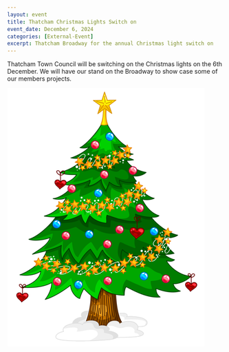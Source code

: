 ```yaml
---
layout: event
title: Thatcham Christmas Lights Switch on
event_date: December 6, 2024
categories: [External-Event]
excerpt: Thatcham Broadway for the annual Christmas light switch on 
---
```


Thatcham Town Council will be switching on the Christmas lights on the 6th December. We will have our stand on the Broadway to show case some of our members projects.  

![](/images/xmas-tree1.png)

